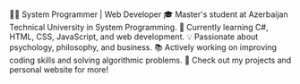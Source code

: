 👨‍💻 System Programmer | Web Developer
🎓 Master's student at Azerbaijan Technical University in System Programming.
🌱 Currently learning C#, HTML, CSS, JavaScript, and web development.
💡 Passionate about psychology, philosophy, and business.
📚 Actively working on improving coding skills and solving algorithmic problems.
🔗 Check out my projects and personal website for more!

<!---
BlazingHypogrif/BlazingHypogrif is a ✨ special ✨ repository because its `README.md` (this file) appears on your GitHub profile.
You can click the Preview link to take a look at your changes.
--->
